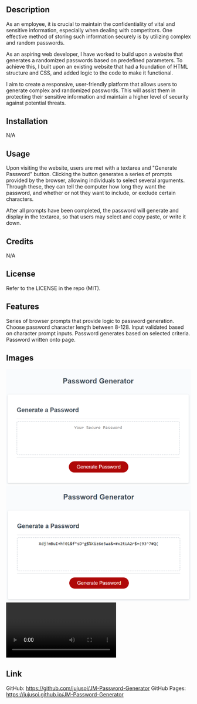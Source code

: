 # <Password Generator>

## Description

As an employee, it is crucial to maintain the confidentiality of vital and sensitive information, especially when dealing with competitors. One effective method of storing such information securely is by utilizing complex and random passwords.

As an aspiring web developer, I have worked to build upon a website that generates a randomized passwords based on predefined parameters. To achieve this, I built upon an existing website that had a foundation of HTML structure and CSS, and added logic to the code to make it functional.

I aim to create a responsive, user-friendly platform that allows users to generate complex and randomized passwords. This will assist them in protecting their sensitive information and maintain a higher level of security against potential threats.

## Installation

N/A

## Usage

Upon visiting the website, users are met with a textarea and "Generate Password" button. Clicking the button generates a series of prompts provided by the browser, allowing individuals to select several arguments. Through these, they can tell the computer how long they want the password, and whether or not they want to include, or exclude certain characters. 

After all prompts have been completed, the password will generate and display in the textarea, so that users may select and copy paste, or write it down.

## Credits

N/A

## License

Refer to the LICENSE in the repo (MIT).

## Features

Series of browser prompts that provide logic to password generation.
Choose password character length between 8-128.
Input validated based on character prompt inputs.
Password generates based on selected criteria.
Password written onto page.

## Images

![Front-end](./readmeimages/frontend.png)
![Password](./readmeimages/generatedpassword.png)
![Functionality](./readmeimages/functionality.mp4)

## Link

GitHub: https://github.com/jujusoi/JM-Password-Generator
GitHub Pages: https://jujusoi.github.io/JM-Password-Generator
